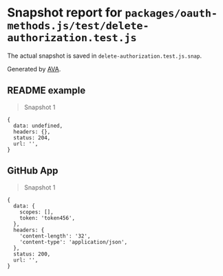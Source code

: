 # Snapshot report for `packages/oauth-methods.js/test/delete-authorization.test.js`

The actual snapshot is saved in `delete-authorization.test.js.snap`.

Generated by [AVA](https://avajs.dev).

## README example

> Snapshot 1

    {
      data: undefined,
      headers: {},
      status: 204,
      url: '',
    }

## GitHub App

> Snapshot 1

    {
      data: {
        scopes: [],
        token: 'token456',
      },
      headers: {
        'content-length': '32',
        'content-type': 'application/json',
      },
      status: 200,
      url: '',
    }
